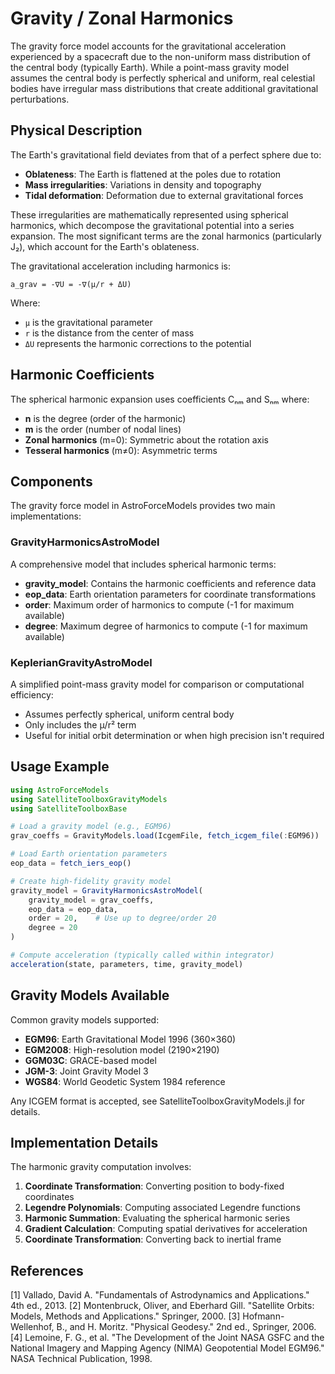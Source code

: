 # Gravity / Zonal Harmonics

The gravity force model accounts for the gravitational acceleration experienced by a spacecraft due to the non-uniform mass distribution of the central body (typically Earth). While a point-mass gravity model assumes the central body is perfectly spherical and uniform, real celestial bodies have irregular mass distributions that create additional gravitational perturbations.

## Physical Description

The Earth's gravitational field deviates from that of a perfect sphere due to:

- **Oblateness**: The Earth is flattened at the poles due to rotation
- **Mass irregularities**: Variations in density and topography
- **Tidal deformation**: Deformation due to external gravitational forces

These irregularities are mathematically represented using spherical harmonics, which decompose the gravitational potential into a series expansion. The most significant terms are the zonal harmonics (particularly J₂), which account for the Earth's oblateness.

The gravitational acceleration including harmonics is:

```
a_grav = -∇U = -∇(μ/r + ΔU)
```

Where:
- `μ` is the gravitational parameter
- `r` is the distance from the center of mass
- `ΔU` represents the harmonic corrections to the potential

## Harmonic Coefficients

The spherical harmonic expansion uses coefficients Cₙₘ and Sₙₘ where:

- **n** is the degree (order of the harmonic)
- **m** is the order (number of nodal lines)
- **Zonal harmonics** (m=0): Symmetric about the rotation axis
- **Tesseral harmonics** (m≠0): Asymmetric terms

## Components

The gravity force model in AstroForceModels provides two main implementations:

### GravityHarmonicsAstroModel

A comprehensive model that includes spherical harmonic terms:

- **gravity_model**: Contains the harmonic coefficients and reference data
- **eop_data**: Earth orientation parameters for coordinate transformations
- **order**: Maximum order of harmonics to compute (-1 for maximum available)
- **degree**: Maximum degree of harmonics to compute (-1 for maximum available)

### KeplerianGravityAstroModel  

A simplified point-mass gravity model for comparison or computational efficiency:

- Assumes perfectly spherical, uniform central body
- Only includes the μ/r² term
- Useful for initial orbit determination or when high precision isn't required

## Usage Example

```julia
using AstroForceModels
using SatelliteToolboxGravityModels
using SatelliteToolboxBase

# Load a gravity model (e.g., EGM96)
grav_coeffs = GravityModels.load(IcgemFile, fetch_icgem_file(:EGM96))

# Load Earth orientation parameters
eop_data = fetch_iers_eop()

# Create high-fidelity gravity model
gravity_model = GravityHarmonicsAstroModel(
    gravity_model = grav_coeffs,
    eop_data = eop_data,
    order = 20,    # Use up to degree/order 20
    degree = 20
)

# Compute acceleration (typically called within integrator)
acceleration(state, parameters, time, gravity_model)
```

## Gravity Models Available

Common gravity models supported:

- **EGM96**: Earth Gravitational Model 1996 (360×360)
- **EGM2008**: High-resolution model (2190×2190)
- **GGM03C**: GRACE-based model
- **JGM-3**: Joint Gravity Model 3
- **WGS84**: World Geodetic System 1984 reference

Any ICGEM format is accepted, see SatelliteToolboxGravityModels.jl for details.

## Implementation Details

The harmonic gravity computation involves:

1. **Coordinate Transformation**: Converting position to body-fixed coordinates
2. **Legendre Polynomials**: Computing associated Legendre functions
3. **Harmonic Summation**: Evaluating the spherical harmonic series
4. **Gradient Calculation**: Computing spatial derivatives for acceleration
5. **Coordinate Transformation**: Converting back to inertial frame

## References

[1] Vallado, David A. "Fundamentals of Astrodynamics and Applications." 4th ed., 2013.
[2] Montenbruck, Oliver, and Eberhard Gill. "Satellite Orbits: Models, Methods and Applications." Springer, 2000.
[3] Hofmann-Wellenhof, B., and H. Moritz. "Physical Geodesy." 2nd ed., Springer, 2006.
[4] Lemoine, F. G., et al. "The Development of the Joint NASA GSFC and the National Imagery and Mapping Agency (NIMA) Geopotential Model EGM96." NASA Technical Publication, 1998. 